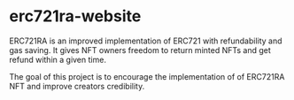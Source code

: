 # erc721ra-website
ERC721RA is an improved implementation of ERC721 with refundability and gas saving. 
It gives NFT owners freedom to return minted NFTs and get refund within a given time.

The goal of this project is to encourage the implementation of of ERC721RA NFT and improve creators credibility.
